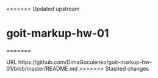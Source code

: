 <<<<<<< Updated upstream
# goit-markup-hw-01
=======
<?xml version="1.0" encoding="UTF-8"?>
<!DOCTYPE plist PUBLIC "-//Apple//DTD PLIST 1.0//EN" "http://www.apple.com/DTDs/PropertyList-1.0.dtd">
<plist version="1.0">
<dict>
	<key>URL</key>
	<string>https://github.com/DimaGoculenko/goit-markup-hw-01/blob/master/README.md</string>
</dict>
</plist>
>>>>>>> Stashed changes

